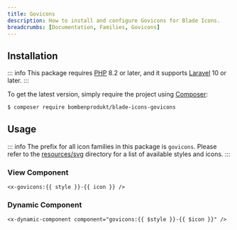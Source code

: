 ```yaml
---
title: Govicons
description: How to install and configure Govicons for Blade Icons.
breadcrumbs: [Documentation, Families, Govicons]
---
```


## Installation

::: info
This package requires [PHP](https://www.php.net/) 8.2 or later, and it supports [Laravel](https://laravel.com/) 10 or later.
:::

To get the latest version, simply require the project using [Composer](https://getcomposer.org/):

```bash
$ composer require bombenprodukt/blade-icons-govicons
```

## Usage

::: info
The prefix for all icon families in this package is `govicons`. Please refer to the [resources/svg](https://github.com/faustbrian/blade-icons-govicons/tree/main/resources/svg) directory for a list of available styles and icons.
:::

### View Component

```blade
<x-govicons:{{ style }}-{{ icon }} />
```

### Dynamic Component

```blade
<x-dynamic-component component="govicons:{{ $style }}-{{ $icon }}" />
```
